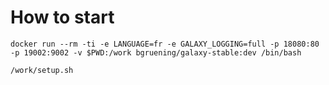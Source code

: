 # How to start

```
docker run --rm -ti -e LANGUAGE=fr -e GALAXY_LOGGING=full -p 18080:80 -p 19002:9002 -v $PWD:/work bgruening/galaxy-stable:dev /bin/bash
```

```
/work/setup.sh
```


